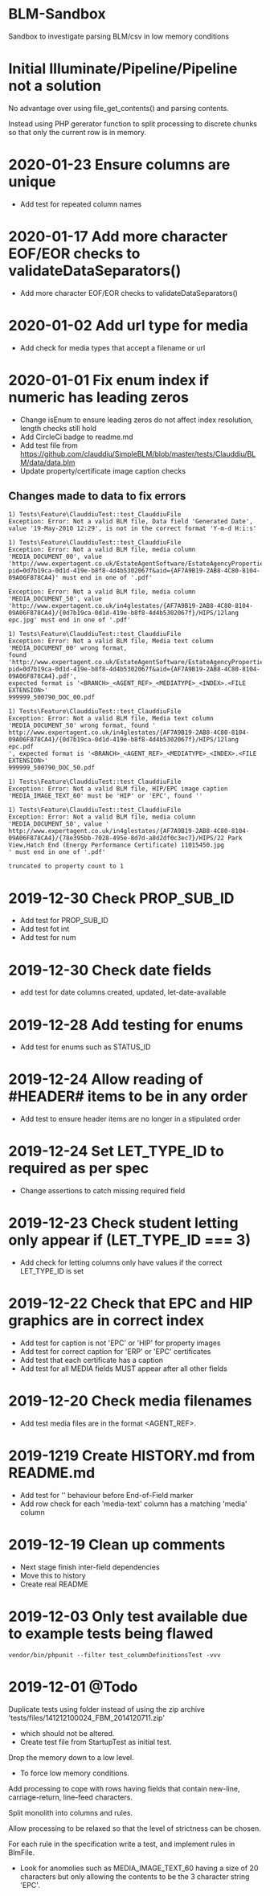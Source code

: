 # BLM-Sandbox
Sandbox to investigate parsing BLM/csv in low memory conditions

# Initial Illuminate/Pipeline/Pipeline not a solution
No advantage over using file_get_contents() and parsing contents.

Instead using PHP gererator function to split processing to discrete chunks so that only the current row is in memory.

# 2020-01-23 Ensure columns are unique
- Add test for repeated column names

# 2020-01-17 Add more character EOF/EOR checks to validateDataSeparators()
- Add more character EOF/EOR checks to validateDataSeparators()

# 2020-01-02 Add url type for media
- Add check for media types that accept a filename or url

# 2020-01-01 Fix enum index if numeric has leading zeros
- Change isEnum to ensure leading zeros do not affect index resolution, length checks still hold
- Add CircleCi badge to readme.md
- Add test file from https://github.com/clauddiu/SimpleBLM/blob/master/tests/Clauddiu/BLM/data/data.blm
- Update property/certificate image caption checks

## Changes made to data to fix errors
```
1) Tests\Feature\ClauddiuTest::test_ClauddiuFile
Exception: Error: Not a valid BLM file, Data field 'Generated Date', value '19-May-2010 12:29', is not in the correct format 'Y-m-d H:i:s'

1) Tests\Feature\ClauddiuTest::test_ClauddiuFile
Exception: Error: Not a valid BLM file, media column 'MEDIA_DOCUMENT_00', value 'http://www.expertagent.co.uk/EstateAgentSoftware/EstateAgencyProperties.aspx?pid=0d7b19ca-0d1d-419e-b8f8-4d4b5302067f&aid={AF7A9B19-2AB8-4C80-8104-09A06F878CA4}' must end in one of '.pdf'

Exception: Error: Not a valid BLM file, media column 'MEDIA_DOCUMENT_50', value 'http://www.expertagent.co.uk/in4glestates/{AF7A9B19-2AB8-4C80-8104-09A06F878CA4}/{0d7b19ca-0d1d-419e-b8f8-4d4b5302067f}/HIPS/12lang epc.jpg' must end in one of '.pdf'

1) Tests\Feature\ClauddiuTest::test_ClauddiuFile
Exception: Error: Not a valid BLM file, Media text column 'MEDIA_DOCUMENT_00' wrong format, 
found 'http://www.expertagent.co.uk/EstateAgentSoftware/EstateAgencyProperties.aspx?pid=0d7b19ca-0d1d-419e-b8f8-4d4b5302067f&aid={AF7A9B19-2AB8-4C80-8104-09A06F878CA4}.pdf', 
expected format is '<BRANCH>_<AGENT_REF>_<MEDIATYPE>_<INDEX>.<FILE EXTENSION>'
999999_500790_DOC_00.pdf

1) Tests\Feature\ClauddiuTest::test_ClauddiuFile
Exception: Error: Not a valid BLM file, Media text column 'MEDIA_DOCUMENT_50' wrong format, found '
http://www.expertagent.co.uk/in4glestates/{AF7A9B19-2AB8-4C80-8104-09A06F878CA4}/{0d7b19ca-0d1d-419e-b8f8-4d4b5302067f}/HIPS/12lang epc.pdf
', expected format is '<BRANCH>_<AGENT_REF>_<MEDIATYPE>_<INDEX>.<FILE EXTENSION>'
999999_500790_DOC_50.pdf

1) Tests\Feature\ClauddiuTest::test_ClauddiuFile
Exception: Error: Not a valid BLM file, HIP/EPC image caption 'MEDIA_IMAGE_TEXT_60' must be 'HIP' or 'EPC', found ''

1) Tests\Feature\ClauddiuTest::test_ClauddiuFile
Exception: Error: Not a valid BLM file, media column 'MEDIA_DOCUMENT_50', value '
http://www.expertagent.co.uk/in4glestates/{AF7A9B19-2AB8-4C80-8104-09A06F878CA4}/{78e395bb-7028-495e-8d7d-a8d2df0c3ec7}/HIPS/22 Park View,Hatch End (Energy Performance Certificate) 11015450.jpg
' must end in one of '.pdf'

truncated to property count to 1

```

# 2019-12-30 Check PROP_SUB_ID
- Add test for PROP_SUB_ID
- Add test fot int
- Add test for num

# 2019-12-30 Check date fields
- add test for date columns created, updated, let-date-available

# 2019-12-28 Add testing for enums
- Add test for enums such as STATUS_ID

# 2019-12-24 Allow reading of #HEADER# items to be in any order
- Add test to ensure header items are no longer in a stipulated order

# 2019-12-24 Set LET_TYPE_ID to required as per spec
- Change assertions to catch missing required field

# 2019-12-23 Check student letting only appear if (LET_TYPE_ID === 3)
- Add check for letting columns only have values if the correct LET_TYPE_ID is set

# 2019-12-22 Check that EPC and HIP graphics are in correct index
- Add test for caption is not 'EPC' or 'HIP' for property images
- Add test for correct caption for 'ERP' or 'EPC' certificates
- Add test that each certificate has a caption
- Add test for all MEDIA fields MUST appear after all other fields

# 2019-12-20 Check media filenames
- Add test media files are in the format <AGENT_REF>_<MEDIATYPE>_<n>.<file extension>

# 2019-1219 Create HISTORY.md from README.md
- Add test for '\' behaviour before End-of-Field marker
- Add row check for each 'media-text' column has a matching 'media' column

# 2019-12-19 Clean up comments
- Next stage finish inter-field dependencies
- Move this to history
- Create real README

# 2019-12-03 Only test available due to example tests being flawed
```vendor/bin/phpunit --filter test_columnDefinitionsTest -vvv```


# 2019-12-01 @Todo
Duplicate tests using folder instead of using the zip archive 'tests/files/141212100024_FBM_2014120711.zip'
*    which should not be altered.
*    Create test file from StartupTest as initial test.

Drop the memory down to a low level.
*   To force low memory conditions.

Add processing to cope with rows having fields that contain new-line, carriage-return, line-feed characters.

Split monolith into columns and rules.

Allow processing to be relaxed so that the level of strictness can be chosen.

For each rule in the specification write a test, and implement rules in BlmFile.
*    Look for anomolies such as MEDIA_IMAGE_TEXT_60 having a size of 20 characters but only allowing the contents to be the 3 character string 'EPC'. 

